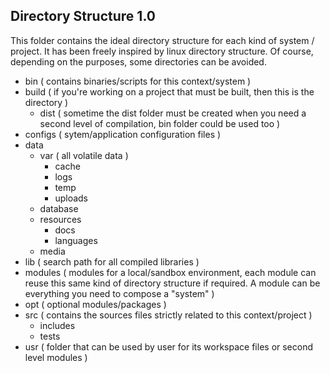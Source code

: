 Directory Structure 1.0
-------------------

This folder contains the ideal directory structure for each kind of system / project.
It has been freely inspired by linux directory structure.
Of course, depending on the purposes, some directories can be avoided.

 - bin ( contains binaries/scripts for this context/system )
 - build ( if you're working on a project that must be built, then this is the directory )
     - dist ( sometime the dist folder must be created when you need a second level of compilation, bin folder could be used too )
 - configs ( sytem/application configuration files )
 - data
     - var ( all volatile data )
         - cache
         - logs
         - temp
         - uploads
     - database
     - resources
         - docs
         - languages
     - media
 - lib ( search path for all compiled libraries )
 - modules ( modules for a local/sandbox environment, each module can reuse this same kind of directory structure if required.
                A module can be everything you need to compose a "system" )
 - opt ( optional modules/packages )
 - src ( contains the sources files strictly related to this context/project )
     - includes
     - tests
 - usr ( folder that can be used by user for its workspace files or second level modules )
